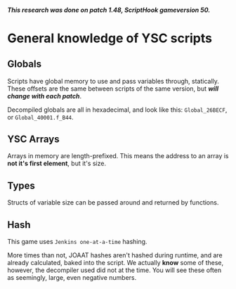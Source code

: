 ##### This research was done on patch 1.48, ScriptHook gameversion 50.

# General knowledge of YSC scripts

## Globals

Scripts have global memory to use and pass variables through, statically. These offsets are the same between scripts of the same version, but **_will change with each patch_**.

Decompiled globals are all in hexadecimal, and look like this: `Global_26BECF`, or `Global_40001.f_B44`.

## YSC Arrays

Arrays in memory are length-prefixed. This means the address to an array is **not it's first element**, but it's size.

## Types

Structs of variable size can be passed around and returned by functions.

## Hash

This game uses `Jenkins one-at-a-time` hashing.

More times than not, JOAAT hashes aren't hashed during runtime, and are already calculated, baked into the script. We actually **know** some of these, however, the decompiler used did not at the time. You will see these often as seemingly, large, even negative numbers.
